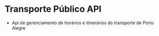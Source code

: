 # Transporte Público API
- Api de gerenciamento de horários e itinerários do transporte de Porto Alegre